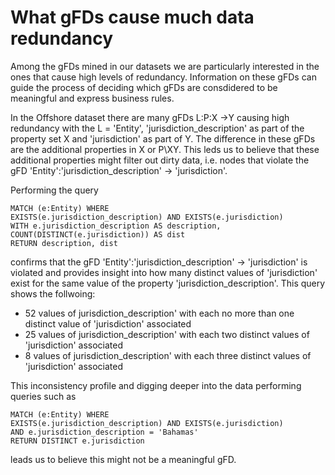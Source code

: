 # What gFDs cause much data redundancy

Among the gFDs mined in our datasets we are particularly interested in the ones that cause high levels of redundancy. Information on these gFDs can guide the process of deciding which gFDs are consdidered to be meaningful and express business rules.

In the Offshore dataset there are many gFDs L:P:X ->Y causing high redundancy with the L = 'Entity', 'jurisdiction_description' as part of the property set X and 'jurisdiction' as part of Y. The difference in these gFDs are the additional properties in X or P\XY. This leds us to believe that these additional properties might filter out dirty data, i.e. nodes that violate the gFD 'Entity':'jurisdiction_description' -> 'jurisdiction'.

Performing the query

```
MATCH (e:Entity) WHERE
EXISTS(e.jurisdiction_description) AND EXISTS(e.jurisdiction)
WITH e.jurisdiction_description AS description, COUNT(DISTINCT(e.jurisdiction)) AS dist
RETURN description, dist
```

confirms that the gFD 'Entity':'jurisdiction_description' -> 'jurisdiction' is violated and provides insight into how many distinct values of 'jurisdiction' exist for the same value of the property 'jurisdiction_description'. This query shows the follwoing:

- 52 values of jurisdiction_description' with each no more than one distinct value of 'jurisdiction' associated
- 25 values of jurisdiction_description' with each two distinct values of 'jurisdiction' associated
- 8 values of jurisdiction_description' with each three distinct values of 'jurisdiction' associated

This inconsistency profile and digging deeper into the data performing queries such as

```
MATCH (e:Entity) WHERE
EXISTS(e.jurisdiction_description) AND EXISTS(e.jurisdiction)
AND e.jurisdiction_description = 'Bahamas' 
RETURN DISTINCT e.jurisdiction
```

leads us to believe this might not be a meaningful gFD.
